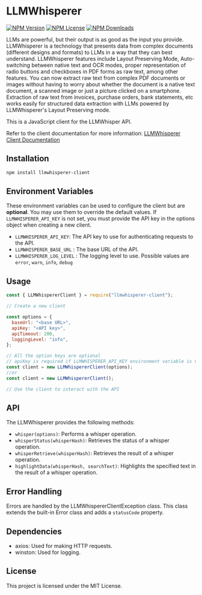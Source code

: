 # LLMWhisperer

[![NPM Version](https://img.shields.io/npm/v/llmwhisperer-client)](https://www.npmjs.com/package/llmwhisperer-client)
[![NPM License](https://img.shields.io/npm/l/llmwhisperer-client)](https://www.npmjs.com/package/llmwhisperer-client)
[![NPM Downloads](https://img.shields.io/npm/dm/llmwhisperer-client)](https://www.npmjs.com/package/llmwhisperer-client)

LLMs are powerful, but their output is as good as the input you provide. LLMWhisperer is a technology that presents data from complex documents (different designs and formats) to LLMs in a way that they can best understand. LLMWhisperer features include Layout Preserving Mode, Auto-switching between native text and OCR modes, proper representation of radio buttons and checkboxes in PDF forms as raw text, among other features. You can now extract raw text from complex PDF documents or images without having to worry about whether the document is a native text document, a scanned image or just a picture clicked on a smartphone. Extraction of raw text from invoices, purchase orders, bank statements, etc works easily for structured data extraction with LLMs powered by LLMWhisperer's Layout Preserving mode.

This is a JavaScript client for the LLMWhisper API.

Refer to the client documentation for more information: [LLMWhisperer Client Documentation](https://docs.unstract.com/llm_whisperer/python_client/llm_whisperer_js_client_intro)

## Installation

```bash
npm install llmwhisperer-client
```

## Environment Variables

These environment variables can be used to configure the client but are **optional**. You may use them to override the default values. If `LLMWHISPERER_API_KEY` is not set, you must provide the API key in the options object when creating a new client.

- `LLMWHISPERER_API_KEY`: The API key to use for authenticating requests to the API.
- `LLMWHISPERER_BASE_URL` : The base URL of the API.
- `LLMWHISPERER_LOG_LEVEL` : The logging level to use. Possible values are `error`, `warn`, `info`, `debug`

## Usage

```javascript
const { LLMWhispererClient } = require("llmwhisperer-client");

// Create a new client

const options = {
  baseUrl: "<base URL>",
  apiKey: "<API key>",
  apiTimeout: 200,
  loggingLevel: "info",
};

// All the option keys are optional
// apiKey is required if LLMWHISPERER_API_KEY environment variable is not set
const client = new LLMWhispererClient(options);
//or
const client = new LLMWhispererClient();

// Use the client to interact with the API
```

## API

The LLMWhisperer provides the following methods:

- `whisper(options)`: Performs a whisper operation.
- `whisperStatus(whisperHash)`: Retrieves the status of a whisper operation.
- `whisperRetrieve(whisperHash)`: Retrieves the result of a whisper operation.
- `highlightData(whisperHash, searchText)`: Highlights the specified text in the result of a whisper operation.

## Error Handling

Errors are handled by the LLMWhispererClientException class. This class extends the built-in Error class and adds a `statusCode` property.

## Dependencies

- axios: Used for making HTTP requests.
- winston: Used for logging.

## License

This project is licensed under the MIT License.
